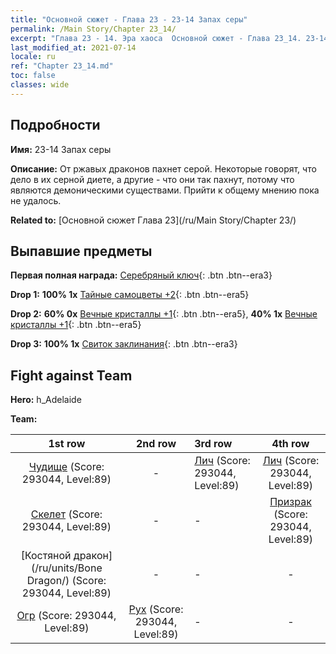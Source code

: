 ```yaml
---
title: "Основной сюжет - Глава 23 - 23-14 Запах серы"
permalink: /Main Story/Chapter 23_14/
excerpt: "Глава 23 - 14. Эра хаоса  Основной сюжет - Глава 23_14. 23-14 Запах серы"
last_modified_at: 2021-07-14
locale: ru
ref: "Chapter 23_14.md"
toc: false
classes: wide
---
```


## Подробности

 **Имя:** 23-14 Запах серы

 **Описание:** От ржавых драконов пахнет серой. Некоторые говорят, что дело в их серной диете, а другие - что они так пахнут, потому что являются демоническими существами. Прийти к общему мнению пока не удалось.

 **Related to:** [Основной сюжет Глава 23](/ru/Main Story/Chapter 23/)

## Выпавшие предметы

 **Первая полная награда:** [Серебряный ключ](/ItemsRU/con_693/){: .btn .btn--era3}

 **Drop 1:** **100% 1x** [Тайные самоцветы +2](/ItemsRU/mat_79/){: .btn .btn--era5}

 **Drop 2:** **60% 0x** [Вечные кристаллы +1](/ItemsRU/mat_73/){: .btn .btn--era5}, **40% 1x** [Вечные кристаллы +1](/ItemsRU/mat_73/){: .btn .btn--era5}

 **Drop 3:** **100% 1x** [Свиток заклинания](/ItemsRU/con_694/){: .btn .btn--era3}


## Fight against Team
 **Hero:** h_Adelaide

 **Team:**


  | 1st row | 2nd row | 3rd row | 4th row |
  |:----:|:----:|:----|:----:|
  | [Чудище](/ru/units/Behemoth/) (Score: 293044, Level:89)  | - | [Лич](/ru/units/Lich/) (Score: 293044, Level:89)  | [Лич](/ru/units/Lich/) (Score: 293044, Level:89)  |
  | [Скелет](/ru/units/Skeleton/) (Score: 293044, Level:89)  | - | - | [Призрак](/ru/units/Wight/) (Score: 293044, Level:89)  |
  | [Костяной дракон](/ru/units/Bone Dragon/) (Score: 293044, Level:89)  | - | - | - |
  | [Огр](/ru/units/Ogre/) (Score: 293044, Level:89)  | [Рух](/ru/units/Roc/) (Score: 293044, Level:89)  | - | - |


